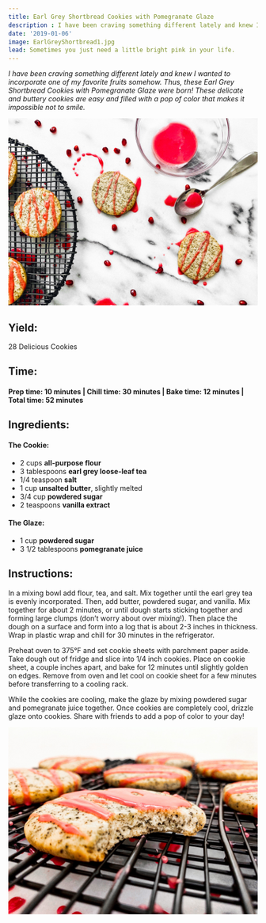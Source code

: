 ```yaml
---
title: Earl Grey Shortbread Cookies with Pomegranate Glaze
description : I have been craving something different lately and knew I wanted to incorporate one of my favorite fruits somehow. These delicate and buttery cookies are easy and filled with a pop of color that makes it hard not to smile.
date: '2019-01-06'
image: EarlGreyShortbread1.jpg
lead: Sometimes you just need a little bright pink in your life. 
---
```

*I have been craving something different lately and knew I wanted to incorporate one of my favorite fruits somehow. Thus, these Earl Grey Shortbread Cookies with Pomegranate Glaze were born! These delicate and buttery cookies are easy and filled with a pop of color that makes it impossible not to smile.*
 
![](EarlGreyShortbread2.jpg)

## Yield:
 28 Delicious Cookies

## Time:
#### Prep time: 10 minutes | Chill time: 30 minutes | Bake time: 12 minutes | Total time: 52 minutes

## Ingredients:

#### The Cookie:
- 2 cups **all-purpose flour**
- 3 tablespoons **earl grey loose-leaf tea**
- 1/4 teaspoon **salt**
- 1 cup **unsalted butter**, slightly melted
- 3/4 cup **powdered sugar**
- 2 teaspoons **vanilla extract**

#### The Glaze:
- 1 cup **powdered sugar**
- 3 1/2 tablespoons **pomegranate juice**

## Instructions:
In a mixing bowl add flour, tea, and salt. Mix together until the earl grey tea is evenly incorporated. Then, add butter, powdered sugar, and vanilla. Mix together for about 2 minutes, or until dough starts sticking together and forming large clumps (don’t worry about over mixing!). Then place the dough on a surface and form into a log that is about 2-3 inches in thickness. Wrap in plastic wrap and chill for 30 minutes in the refrigerator. 

Preheat oven to 375°F and set cookie sheets with parchment paper aside. Take dough out of fridge and slice into 1/4 inch cookies. Place on cookie sheet, a couple inches apart, and bake for 12 minutes until slightly golden on edges. Remove from oven and let cool on cookie sheet for a few minutes before transferring to a cooling rack. 

While the cookies are cooling, make the glaze by mixing powdered sugar and pomegranate juice together. Once cookies are completely cool, drizzle glaze onto cookies. Share with friends to add a pop of color to your day! 

![](EarlGreyShortbread3.jpg)

